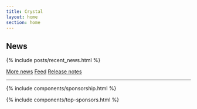 ```yaml
---
title: Crystal
layout: home
section: home
---
```


<h2 class="visually-hidden">News</h2>

{% include posts/recent_news.html %}

<div class="link-actions">
  <a href="/blog/">More news</a>
  <a href="/feed.xml">Feed</a>
  <a href="/releases/">Release notes</a>
</div>

<hr class="full-width-rule">

{% include components/sponsorship.html %}

{% include components/top-sponsors.html %}
